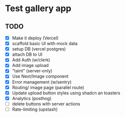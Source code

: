 # Test gallery app

## TODO

- [X] Make it deploy (Vercel)
- [X] scaffold basic UI with mock data
- [X] setup DB (vercel postgres)
- [X] attach DB to UI 
- [X] Add Auth (w/clerk)
- [X] Add image upload
- [X] "taint" (server-only)
- [X] Use Next/Image component
- [X] Error management (w/sentry)
- [X] Routing/ image page (parallel route)
- [X] Update upload button styles using shadcn an toasters
- [X] Analytics (posthog)
- [ ] delete buttons with server actions
- [ ] Rate-limiting (upstash) 
